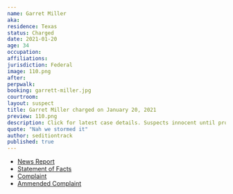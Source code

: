 ```yaml
---
name: Garret Miller
aka:
residence: Texas
status: Charged
date: 2021-01-20
age: 34
occupation:
affiliations:
jurisdiction: Federal
image: 110.png
after:
perpwalk:
booking: garrett-miller.jpg
courtroom:
layout: suspect
title: Garret Miller charged on January 20, 2021
preview: 110.png
description: Click for latest case details. Suspects innocent until proven guilty.
quote: "Nah we stormed it"
author: seditiontrack
published: true
---
```


- [News Report](https://www.nbcnewyork.com/news/local/texas-man-charged-in-capitol-riot-made-online-threat-to-assassinate-aoc/2845503/)
- [Statement of Facts](https://www.justice.gov/opa/page/file/1359541/download)
- [Complaint](https://www.justice.gov/opa/page/file/1359541/download)
- [Ammended Complaint](https://www.justice.gov/opa/page/file/1359601/download)